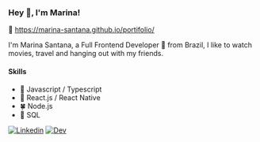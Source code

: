 ### Hey 👋, I'm Marina!

👀 https://marina-santana.github.io/portifolio/

I'm Marina Santana, a Full Frontend Developer 🚀 from Brazil, I like to watch movies, travel and hanging out with my friends.

#### Skills
- 🌻 Javascript / Typescript
- 🌷 React.js / React Native
- 🍀 Node.js
- 🌼 SQL

[![Linkedin](https://user-images.githubusercontent.com/47863089/106393745-a3134680-63d7-11eb-8351-8d8a5775630a.png "Linkedin")](https://br.linkedin.com/public-profile/in/marina-santa-ana)
[![Dev](https://user-images.githubusercontent.com/47863089/106393768-b6261680-63d7-11eb-917e-0935d28dbabd.png "Dev")](https://dev.to/marinasantana/modais-com-react-js-5eh8)


<!--
**marina-santana/marina-santana** is a ✨ _special_ ✨ repository because its `README.md` (this file) appears on your GitHub profile.
-->
